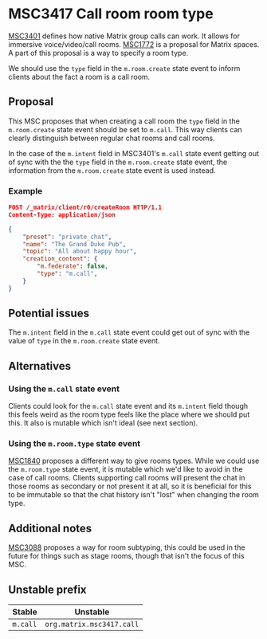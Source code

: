 # MSC3417 Call room room type

[MSC3401](https://github.com/matrix-org/matrix-doc/pull/3401) defines how native
Matrix group calls can work. It allows for immersive voice/video/call rooms.
[MSC1772](https://github.com/matrix-org/matrix-doc/pull/1772) is a proposal for
Matrix spaces. A part of this proposal is a way to specify a room type.

We should use the `type` field in the `m.room.create` state event to inform
clients about the fact a room is a call room.

## Proposal

This MSC proposes that when creating a call room the `type` field in the
`m.room.create` state event should be set to `m.call`. This way clients can
clearly distinguish between regular chat rooms and call rooms.

In the case of the `m.intent` field in MSC3401's `m.call` state event getting out of
sync with the the `type` field in the `m.room.create` state event, the
information from the `m.room.create` state event is used instead.

### Example

```json
POST /_matrix/client/r0/createRoom HTTP/1.1
Content-Type: application/json

{
    "preset": "private_chat",
    "name": "The Grand Duke Pub",
    "topic": "All about happy hour",
    "creation_content": {
        "m.federate": false,
        "type": "m.call",
    }
}
```

## Potential issues

The `m.intent` field in the `m.call` state event could get out of sync with the
value of `type` in the `m.room.create` state event.

## Alternatives

### Using the `m.call` state event

Clients could look for the `m.call` state event and its `m.intent` field though
this feels weird as the room type feels like the place where we should put this.
It also is mutable which isn't ideal (see next section).

### Using the `m.room.type` state event

[MSC1840](https://github.com/matrix-org/matrix-doc/pull/1840) proposes a
different way to give rooms types. While we could use the `m.room.type` state
event, it is mutable which we'd like to avoid in the case of call rooms. Clients
supporting call rooms will present the chat in those rooms as secondary or not
present it at all, so it is beneficial for this to be immutable so that the chat
history isn't "lost" when changing the room type.

## Additional notes

[MSC3088](https://github.com/matrix-org/matrix-doc/pull/3088) proposes a way for
room subtyping, this could be used in the future for things such as stage rooms,
though that isn't the focus of this MSC.

## Unstable prefix

|Stable  |Unstable                 |
|--------|-------------------------|
|`m.call`|`org.matrix.msc3417.call`|
